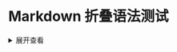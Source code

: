 # Markdown 折叠语法测试  

<details>
<summary>展开查看</summary>

<pre><code>
System.out.println("Hello to see U!");
</code></pre>

</details>